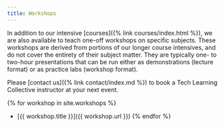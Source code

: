 ```yaml
---
title: Workshops
---
```


In addition to our intensive [courses]({% link courses/index.html %}), we are also available to teach one-off workshops on specific subjects. These workshops are derived from portions of our longer course intensives, and do not cover the entirety of their subject matter. They are typically one- to two-hour presentations that can be run either as demonstrations (lecture format) or as practice labs (workshop format).

Please [contact us]({% link contact/index.md %}) to book a Tech Learning Collective instructor at your next event.

{% for workshop in site.workshops %}
* [{{ workshop.title }}]({{ workshop.url }})
{% endfor %}
